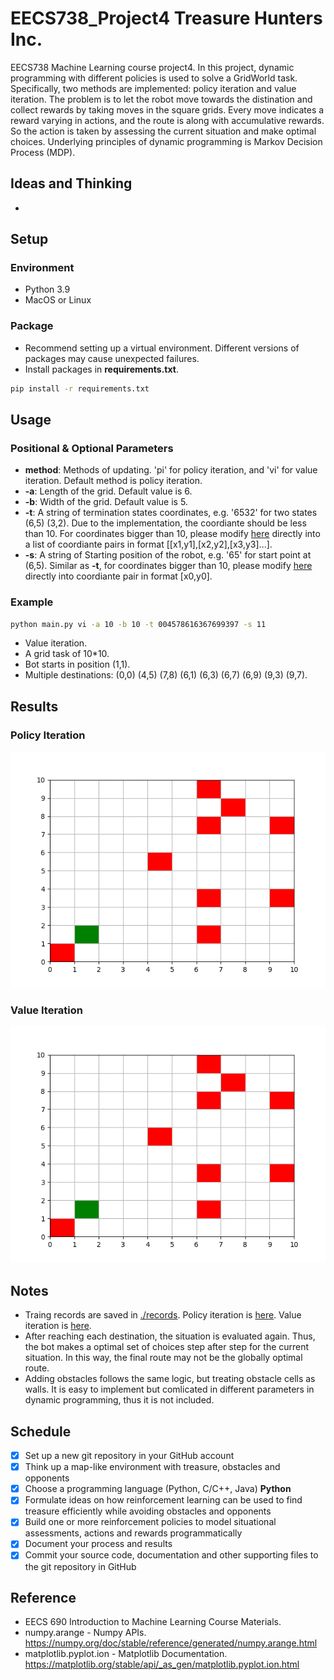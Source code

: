 # EECS738_Project4 Treasure Hunters Inc.
EECS738 Machine Learning course project4. In this project, dynamic programming with different policies is used to solve a GridWorld task. Specifically, two methods are implemented: policy iteration and value iteration. The problem is to let the robot move towards the distination and collect rewards by taking moves in the square grids. Every move indicates a reward varying in actions, and the route is along with accumulative rewards. So the action is taken by assessing the current situation and make optimal choices. Underlying principles of dynamic programming is Markov Decision Process (MDP).

## Ideas and Thinking
* 

## Setup
### Environment
* Python 3.9
* MacOS or Linux

### Package
* Recommend setting up a virtual environment. Different versions of packages may cause unexpected failures.
* Install packages in **requirements.txt**.
```bash
pip install -r requirements.txt
``` 

## Usage
### Positional & Optional Parameters
* **method**: Methods of updating. 'pi' for policy iteration, and 'vi' for value iteration. Default method is policy iteration.
* **-a**: Length of the grid. Default value is 6.
* **-b**: Width of the grid. Default value is 5.
* **-t**: A string of termination states coordinates, e.g. '6532' for two states (6,5) (3,2). Due to the implementation, the coordiante should be less than 10. For coordinates bigger than 10, please modify [here](https://github.com/liuzey/EECS738_Project4/blob/cc899ac2a5f72eb0653a270d5d884862d297d031/main.py#L24) directly into a list of coordiante pairs in format \[\[x1,y1\],\[x2,y2\],\[x3,y3\]...\].
* **-s**: A string of Starting position of the robot, e.g. '65' for start point at (6,5). Similar as **-t**, for coordinates bigger than 10, please modify [here](https://github.com/liuzey/EECS738_Project4/blob/cc899ac2a5f72eb0653a270d5d884862d297d031/main.py#L23) directly into coordiante pair in format \[x0,y0\].

### Example
```bash
python main.py vi -a 10 -b 10 -t 004578616367699397 -s 11
```
* Value iteration.
* A grid task of 10\*10.
* Bot starts in position (1,1).
* Multiple destinations: (0,0) (4,5) (7,8) (6,1) (6,3) (6,7) (6,9) (9,3) (9,7).


## Results
### Policy Iteration

![](https://github.com/liuzey/EECS738_Project4/blob/main/pic_pi/all.gif)

### Value Iteration

![](https://github.com/liuzey/EECS738_Project4/blob/main/pic_vi/all.gif)

## Notes
* Traing records are saved in [./records](https://github.com/liuzey/EECS738_Project4/tree/main/records). Policy iteration is [here](https://github.com/liuzey/EECS738_Project4/blob/main/records/train_pi.log). Value iteration is [here](https://github.com/liuzey/EECS738_Project4/blob/main/records/train_vi.log).
* After reaching each destination, the situation is evaluated again. Thus, the bot makes a optimal set of choices step after step for the current situation. In this way, the final route may not be the globally optimal route.
* Adding obstacles follows the same logic, but treating obstacle cells as walls. It is easy to implement but comlicated in different parameters in dynamic programming, thus it is not included.

## Schedule
- [x] Set up a new git repository in your GitHub account
- [x] Think up a map-like environment with treasure, obstacles and opponents
- [x] Choose a programming language (Python, C/C++, Java) **Python**
- [x] Formulate ideas on how reinforcement learning can be used to find treasure efficiently while avoiding obstacles and opponents
- [x] Build one or more reinforcement policies to model situational assessments, actions and rewards programmatically
- [x] Document your process and results
- [x] Commit your source code, documentation and other supporting files to the git repository in GitHub

## Reference
* EECS 690 Introduction to Machine Learning Course Materials.
* numpy.arange - Numpy APIs. https://numpy.org/doc/stable/reference/generated/numpy.arange.html
* matplotlib.pyplot.ion - Matplotlib Documentation. https://matplotlib.org/stable/api/_as_gen/matplotlib.pyplot.ion.html

